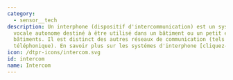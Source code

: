```yaml
---
category: 
  - sensor__tech
description: Un interphone (dispositif d'intercommunication) est un systéme de communication
  vocale autonome destiné à être utilisé dans un bâtiment ou un petit ensemble de
  bâtiments. Il est distinct des autres réseaux de communication (tels que le systéme
  téléphonique). En savoir plus sur les systémes d'interphone [cliquez-ici](https://fr.wikipedia.org/wiki/Interphone)
icon: /dtpr-icons/intercom.svg
id: intercom
name: Intercom
---
```

